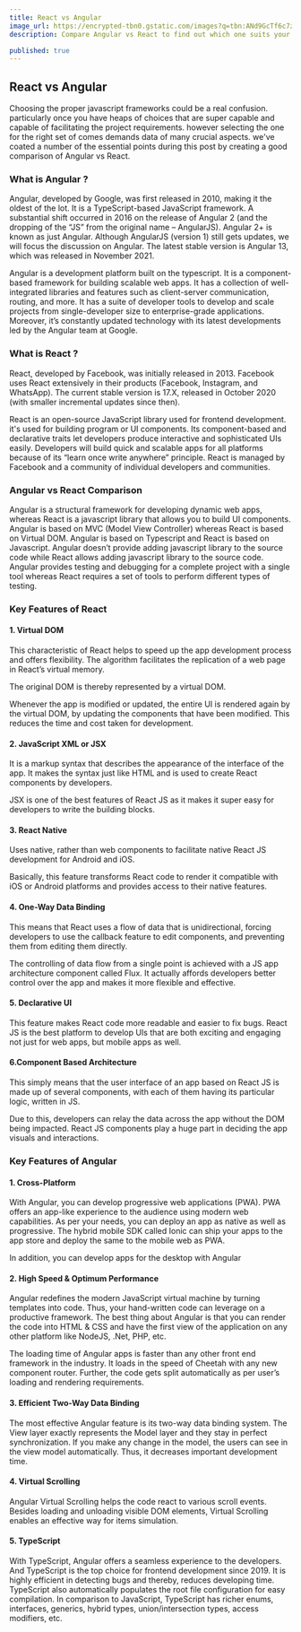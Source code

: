 ```yaml
---
title: React vs Angular
image_url: https://encrypted-tbn0.gstatic.com/images?q=tbn:ANd9GcTf6c7zX5hAfuUKEG0hxsl_rjEpMNZAQgEBsA&usqp=CAU
description: Compare Angular vs React to find out which one suits your needs better.

published: true
---
```


## React vs Angular

Choosing the proper javascript frameworks could be a real confusion. particularly once you have heaps of choices that are super capable and capable of facilitating the project requirements. however selecting the one for the right set of comes demands data of many crucial aspects. we've coated a number of the essential points during this post by creating a good comparison of Angular vs React.

### What is Angular ?

Angular, developed by Google, was first released in 2010, making it the oldest of the lot. It is a TypeScript-based JavaScript framework. A substantial shift occurred in 2016 on the release of Angular 2 (and the dropping of the “JS” from the original name – AngularJS). Angular 2+ is known as just Angular. Although AngularJS (version 1) still gets updates, we will focus the discussion on Angular. The latest stable version is Angular 13, which was released in November 2021.

Angular is a development platform built on the typescript. It is a component-based framework for building scalable web apps. It has a collection of well-integrated libraries and features such as client-server communication, routing, and more. It has a suite of developer tools to develop and scale projects from single-developer size to enterprise-grade applications. Moreover, it’s constantly updated technology with its latest developments led by the Angular team at Google.

### What is React ?

React, developed by Facebook, was initially released in 2013. Facebook uses React extensively in their products (Facebook, Instagram, and WhatsApp). The current stable version is 17.X, released in October 2020 (with smaller incremental updates since then).

React is an open-source JavaScript library used for frontend development. it's used for building program or UI components. Its component-based and declarative traits let developers produce interactive and sophisticated UIs easily. Developers will build quick and scalable apps for all platforms because of its “learn once write anywhere” principle. React is managed by Facebook and a community of individual developers and communities.

### Angular vs React Comparison

Angular is a structural framework for developing dynamic web apps, whereas React is a javascript library that allows you to build UI components.
Angular is based on MVC (Model View Controller) whereas React is based on Virtual DOM.
Angular is based on Typescript and React is based on Javascript.
Angular doesn’t provide adding javascript library to the source code while React allows adding javascript library to the source code.
Angular provides testing and debugging for a complete project with a single tool whereas React requires a set of tools to perform different types of testing.

### Key Features of React

#### 1. Virtual DOM

This characteristic of React helps to speed up the app development process and offers flexibility. The algorithm facilitates the replication of a web page in React’s virtual memory.

The original DOM is thereby represented by a virtual DOM.

Whenever the app is modified or updated, the entire UI is rendered again by the virtual DOM, by updating the components that have been modified. This reduces the time and cost taken for development.

#### 2. JavaScript XML or JSX

It is a markup syntax that describes the appearance of the interface of the app. It makes the syntax just like HTML and is used to create React components by developers.

JSX is one of the best features of React JS as it makes it super easy for developers to write the building blocks.

#### 3. React Native

Uses native, rather than web components to facilitate native React JS development for Android and iOS.

Basically, this feature transforms React code to render it compatible with iOS or Android platforms and provides access to their native features.

#### 4. One-Way Data Binding

This means that React uses a flow of data that is unidirectional, forcing developers to use the callback feature to edit components, and preventing them from editing them directly.

The controlling of data flow from a single point is achieved with a JS app architecture component called Flux. It actually affords developers better control over the app and makes it more flexible and effective.

#### 5. Declarative UI

This feature makes React code more readable and easier to fix bugs. React JS is the best platform to develop UIs that are both exciting and engaging not just for web apps, but mobile apps as well.

#### 6.Component Based Architecture

This simply means that the user interface of an app based on React JS is made up of several components, with each of them having its particular logic, written in JS.

Due to this, developers can relay the data across the app without the DOM being impacted. React JS components play a huge part in deciding the app visuals and interactions.

### Key Features of Angular

#### 1. Cross-Platform

With Angular, you can develop progressive web applications (PWA). PWA offers an app-like experience to the audience using modern web capabilities. As per your needs, you can deploy an app as native as well as progressive. The hybrid mobile SDK called Ionic can ship your apps to the app store and deploy the same to the mobile web as PWA.

In addition, you can develop apps for the desktop with Angular

#### 2. High Speed & Optimum Performance

Angular redefines the modern JavaScript virtual machine by turning templates into code. Thus, your hand-written code can leverage on a productive framework. The best thing about Angular is that you can render the code into HTML & CSS and have the first view of the application on any other platform like NodeJS, .Net, PHP, etc.

The loading time of Angular apps is faster than any other front end framework in the industry. It loads in the speed of Cheetah with any new component router. Further, the code gets split automatically as per user’s loading and rendering requirements.

#### 3. Efficient Two-Way Data Binding

The most effective Angular feature is its two-way data binding system. The View layer exactly represents the Model layer and they stay in perfect synchronization. If you make any change in the model, the users can see in the view model automatically. Thus, it decreases important development time.

#### 4. Virtual Scrolling

Angular Virtual Scrolling helps the code react to various scroll events. Besides loading and unloading visible DOM elements, Virtual Scrolling enables an effective way for items simulation.

#### 5. TypeScript

With TypeScript, Angular offers a seamless experience to the developers. And TypeScript is the top choice for frontend development since 2019. It is highly efficient in detecting bugs and thereby, reduces developing time. TypeScript also automatically populates the root file configuration for easy compilation. In comparison to JavaScript, TypeScript has richer enums, interfaces, generics, hybrid types, union/intersection types, access modifiers, etc.
